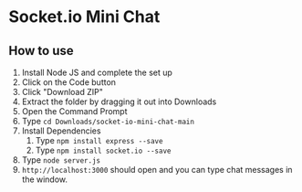 # Socket.io Mini Chat
## How to use
1. Install Node JS and complete the set up
2. Click on the Code button
3. Click "Download ZIP"
4. Extract the folder by dragging it out into Downloads
5. Open the Command Prompt
6. Type `cd Downloads/socket-io-mini-chat-main`
7. Install Dependencies
      1. Type `npm install express --save`
      2. Type `npm install socket.io --save`
9. Type `node server.js`
10. `http://localhost:3000` should open and you can type chat messages in the window.
